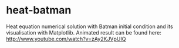 heat-batman
===========

Heat equation numerical solution with Batman initial condition and its visualisation with Matplotlib. Animated
result can be found here: http://www.youtube.com/watch?v=zAy2KJVpUIQ
